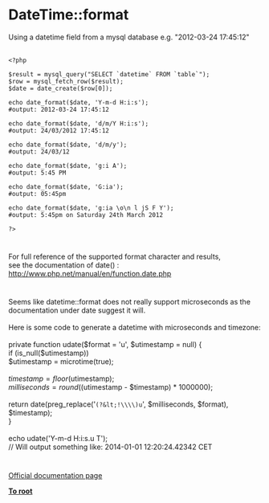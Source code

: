 # DateTime::format



Using a datetime field from a mysql database e.g. "2012-03-24 17:45:12"<br><br>

```
<?php

$result = mysql_query("SELECT `datetime` FROM `table`");
$row = mysql_fetch_row($result);
$date = date_create($row[0]);

echo date_format($date, 'Y-m-d H:i:s');
#output: 2012-03-24 17:45:12

echo date_format($date, 'd/m/Y H:i:s');
#output: 24/03/2012 17:45:12

echo date_format($date, 'd/m/y');
#output: 24/03/12

echo date_format($date, 'g:i A');
#output: 5:45 PM

echo date_format($date, 'G:ia');
#output: 05:45pm

echo date_format($date, 'g:ia \o\n l jS F Y');
#output: 5:45pm on Saturday 24th March 2012

?>
```
  

#

For full reference of the supported format character and results,<br>see the documentation of date() :<br>http://www.php.net/manual/en/function.date.php  

#

Seems like datetime::format does not really support microseconds as the documentation under date suggest it will.<br><br>Here is some code to generate a datetime with microseconds and timezone:<br><br>private function udate($format = &apos;u&apos;, $utimestamp = null) {<br>        if (is_null($utimestamp))<br>            $utimestamp = microtime(true);<br><br>        $timestamp = floor($utimestamp);<br>        $milliseconds = round(($utimestamp - $timestamp) * 1000000);<br><br>        return date(preg_replace(&apos;`(?&lt;!\\\\)u`&apos;, $milliseconds, $format), $timestamp);<br>    }<br><br>echo udate(&apos;Y-m-d H:i:s.u T&apos;);<br>// Will output something like: 2014-01-01 12:20:24.42342 CET  

#

[Official documentation page](https://www.php.net/manual/en/datetime.format.php)

**[To root](/README.md)**